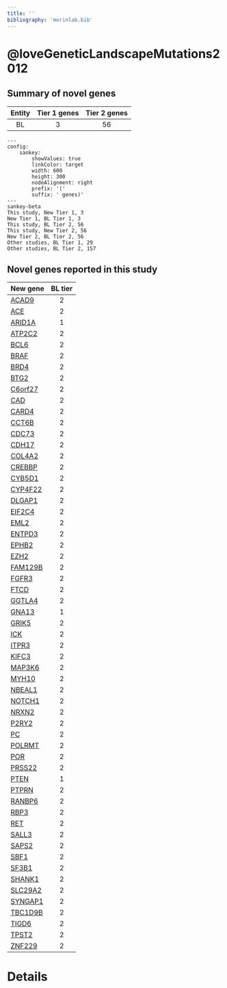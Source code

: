 ```yaml
---
title: ''
bibliography: 'morinlab.bib'
---
```


# @loveGeneticLandscapeMutations2012
## Summary of novel genes

|Entity| Tier 1 genes| Tier 2 genes|
|:-:|:-:|:-:|
|BL|3|56|
```mermaid
---
config:
    sankey:
        showValues: true
        linkColor: target
        width: 600
        height: 300
        nodeAlignment: right
        prefix: '('
        suffix: ' genes)'
---
sankey-beta
This study, New Tier 1, 3
New Tier 1, BL Tier 1, 3
This study, BL Tier 2, 56
This study, New Tier 2, 56
New Tier 2, BL Tier 2, 56
Other studies, BL Tier 1, 29
Other studies, BL Tier 2, 157
```


## Novel genes reported in this study

|New gene|BL tier|
|:-|:-:|
|[ACAD9](ACAD9)|2 |
|[ACE](ACE)|2 |
|[ARID1A](ARID1A)|1 |
|[ATP2C2](ATP2C2)|2 |
|[BCL6](BCL6)|2 |
|[BRAF](BRAF)|2 |
|[BRD4](BRD4)|2 |
|[BTG2](BTG2)|2 |
|[C6orf27](C6orf27)|2 |
|[CAD](CAD)|2 |
|[CARD4](CARD4)|2 |
|[CCT6B](CCT6B)|2 |
|[CDC73](CDC73)|2 |
|[CDH17](CDH17)|2 |
|[COL4A2](COL4A2)|2 |
|[CREBBP](CREBBP)|2 |
|[CYB5D1](CYB5D1)|2 |
|[CYP4F22](CYP4F22)|2 |
|[DLGAP1](DLGAP1)|2 |
|[EIF2C4](EIF2C4)|2 |
|[EML2](EML2)|2 |
|[ENTPD3](ENTPD3)|2 |
|[EPHB2](EPHB2)|2 |
|[EZH2](EZH2)|2 |
|[FAM129B](FAM129B)|2 |
|[FGFR3](FGFR3)|2 |
|[FTCD](FTCD)|2 |
|[GGTLA4](GGTLA4)|2 |
|[GNA13](GNA13)|1 |
|[GRIK5](GRIK5)|2 |
|[ICK](ICK)|2 |
|[ITPR3](ITPR3)|2 |
|[KIFC3](KIFC3)|2 |
|[MAP3K6](MAP3K6)|2 |
|[MYH10](MYH10)|2 |
|[NBEAL1](NBEAL1)|2 |
|[NOTCH1](NOTCH1)|2 |
|[NRXN2](NRXN2)|2 |
|[P2RY2](P2RY2)|2 |
|[PC](PC)|2 |
|[POLRMT](POLRMT)|2 |
|[POR](POR)|2 |
|[PRSS22](PRSS22)|2 |
|[PTEN](PTEN)|1 |
|[PTPRN](PTPRN)|2 |
|[RANBP6](RANBP6)|2 |
|[RBP3](RBP3)|2 |
|[RET](RET)|2 |
|[SALL3](SALL3)|2 |
|[SAPS2](SAPS2)|2 |
|[SBF1](SBF1)|2 |
|[SF3B1](SF3B1)|2 |
|[SHANK1](SHANK1)|2 |
|[SLC29A2](SLC29A2)|2 |
|[SYNGAP1](SYNGAP1)|2 |
|[TBC1D9B](TBC1D9B)|2 |
|[TIGD6](TIGD6)|2 |
|[TPST2](TPST2)|2 |
|[ZNF229](ZNF229)|2 |

# Details

